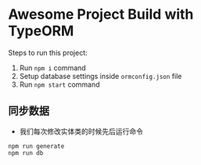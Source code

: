 # Awesome Project Build with TypeORM

Steps to run this project:

1. Run `npm i` command
2. Setup database settings inside `ormconfig.json` file
3. Run `npm start` command


## 同步数据
- 我们每次修改实体类的时候先后运行命令
```shell
npm run generate
npm run db
```